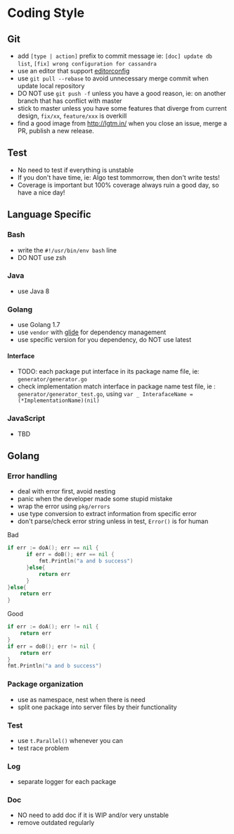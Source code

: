 # Coding Style

## Git

- add `[type | action]` prefix to commit message ie: `[doc] update db list`, `[fix] wrong configuration for cassandra` 
- use an editor that support [editorconfig](http://editorconfig.org/)
- use `git pull --rebase` to avoid unnecessary merge commit when update local repository
- DO NOT use `git push -f` unless you have a good reason, ie: on another branch that has conflict with master
- stick to master unless you have some features that diverge from current design, `fix/xx`, `feature/xxx` is overkill
- find a good image from http://lgtm.in/ when you close an issue, merge a PR, publish a new release.

## Test

- No need to test if everything is unstable
- If you don't have time, ie: Algo test tommorrow, then don't write tests!
- Coverage is important but 100% coverage always ruin a good day, so have a nice day!

## Language Specific

### Bash

- write the `#!/usr/bin/env bash` line
- DO NOT use zsh

### Java

- use Java 8

### Golang

- use Golang 1.7
- use `vendor` with [glide](https://github.com/Masterminds/glide) for dependency management
- use specific version for you dependency, do NOT use latest

#### Interface 

- TODO: each package put interface in its package name file, ie: `generator/generator.go`
- check implementation match interface in package name test file, ie : `generator/generator_test.go`, 
using `var _ InterafaceName = (*ImplementationName)(nil)`

### JavaScript

- TBD

## Golang

### Error handling

- deal with error first, avoid nesting
- panic when the developer made some stupid mistake
- wrap the error using `pkg/errors`
- use type conversion to extract information from specific error
- don't parse/check error string unless in test, `Error()` is for human

Bad

````go
if err := doA(); err == nil {
      if err = doB(); err == nil {
          fmt.Println("a and b success")
      }else{
          return err
      }
}else{
    return err
}
````

Good 

````go
if err := doA(); err != nil {
    return err
}
if err = doB(); err != nil {
    return err
}
fmt.Println("a and b success")
````

### Package organization

- use as namespace, nest when there is need
- split one package into server files by their functionality

### Test

- use `t.Parallel()` whenever you can
- test race problem

### Log

- separate logger for each package

### Doc 

- NO need to add doc if it is WIP and/or very unstable
- remove outdated regularly
